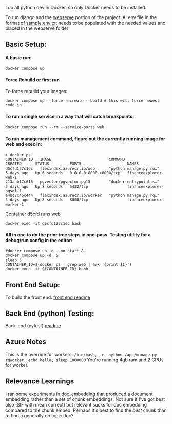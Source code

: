 I do all python dev in Docker, so only Docker needs to be installed.

To run django and the [webserve](./webserve) portion of the project:
A .env file in the format of [sample.env.txt](./webserve/sample.env.txt) needs to be populated with the needed values and placed in the webserve folder

## Basic Setup: 
#### A basic run:
```shell
docker compose up
```
#### Force Rebuild or first run
To force rebuild your images:
```shell
docker compose up --force-recreate --build # this will force newest code in.
```

#### To run a single service in a way that will catch breakpoints:
```shell
docker compose run --rm --service-ports web
```

#### To run management command, figure out the currently running image for web and exec in:
```shell
> docker ps
CONTAINER ID   IMAGE                         COMMAND                  CREATED      STATUS         PORTS                    NAMES
d5cfd127c1ec   flexindex.azurecr.io/web      "python manage.py ru…"   5 days ago   Up 6 seconds   0.0.0.0:8000->8000/tcp   financeexplorer-web-1
213aab17c615   pgvector/pgvector:pg15        "docker-entrypoint.s…"   5 days ago   Up 8 seconds   5432/tcp                 financeexplorer-pgsql-1
e4bc7c46c444   flexindex.azurecr.io/worker   "python manage.py rq…"   5 days ago   Up 8 seconds   8000/tcp                 financeexplorer-worker-1
```
Container d5cfd runs web
```shell
docker exec -it d5cfd127c1ec bash
```
#### All in one to do the prior tree steps in one-pass. Testing utility for a debug/run config in the editor:
```shell
#docker compose up -d --no-start &
docker compose up -d  &
sleep 5 
CONTAINER_ID=$(docker ps | grep web | awk '{print $1}')
docker exec -it ${CONTAINER_ID} bash

```

## Front End Setup: 
To build the front end: [front end readme](./browser_extension/README.md)

## Back End (python) Testing:
Back-end (pytest) [readme](./test/README.md)


## Azure Notes
This is the override for workers: `/bin/bash, -c, python /app/manage.py rqworker; echo hello; sleep 1000000`
You're running 4gb ram and 2 CPUs for worker.

## Relevance Learnings
I ran some experiments in [doc_embedding](./webserve/parser_utils/webutils/doc_embedding.py) that produced a document embedding rather than a set of chunk embeddings. Not sure if I've got best also (SIF with mean correct) but relevant sucks for doc embedding compared to the chunk embed. Perhaps it's best to find the *best* chunk than to find a generally on topic doc?

